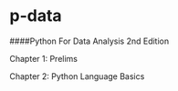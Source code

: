 # p-data
####Python For Data Analysis 2nd Edition 

Chapter 1: Prelims

Chapter 2: Python Language Basics